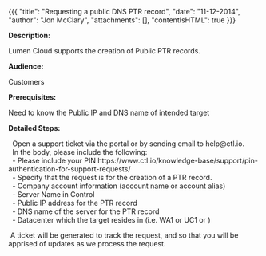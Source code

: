 {{{
  "title": "Requesting a public DNS PTR record",
  "date": "11-12-2014",
  "author": "Jon McClary",
  "attachments": [],
  "contentIsHTML": true
}}}

<p><strong>Description:</strong>
</p>
<p>Lumen Cloud supports the creation of Public&nbsp;PTR records.</p>
<p><strong>Audience:</strong>
</p>
<p>Customers</p>
<p><strong>Prerequisites:</strong>
</p>
<p>Need to know the Public IP and DNS name of intended target</p>
<p><strong>Detailed Steps:</strong>
</p>
<p>&nbsp;&nbsp;Open a support ticket via the portal or by sending email to help@ctl.io.
  <br />&nbsp; In the body, please include the following:
  <br />&nbsp; - Please include your PIN https://www.ctl.io/knowledge-base/support/pin-authentication-for-support-requests/
  <br />&nbsp;&nbsp;- Specify that the request is for the creation of a PTR record.
  <br />&nbsp; - Company account information (account name or account alias)
  <br />&nbsp; - Server Name in Control 
  <br />&nbsp; - Public IP address for the PTR record
  <br />&nbsp; - DNS name of the server for the PTR record
  <br />&nbsp; - Datacenter which the target resides in (i.e. WA1 or UC1 or )</p>
<p>&nbsp;A ticket will be generated to track the request, and so that you will be apprised of updates as we process the request.</p>
